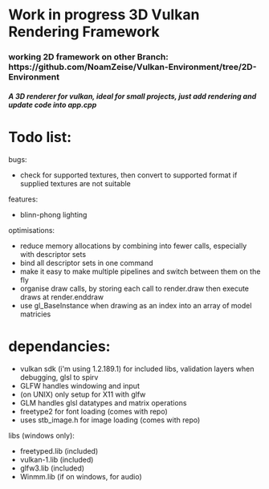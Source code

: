 # Work in progress 3D Vulkan Rendering Framework
<h3> working 2D framework on other Branch: https://github.com/NoamZeise/Vulkan-Environment/tree/2D-Environment</h3>

<h5>A 3D renderer for vulkan, ideal for small projects, just add rendering and update code into app.cpp </h5>

# Todo list:

bugs:
* check for supported textures, then convert to supported format if supplied textures are not suitable

features:
* blinn-phong lighting

optimisations:
* reduce memory allocations by combining into fewer calls, especially with descriptor sets
* bind all descriptor sets in one command
* make it easy to make multiple pipelines and switch between them on the fly
* organise draw calls, by storing each call to render.draw then execute draws at render.enddraw  
* use gl_BaseInstance when drawing as an index into an array of model matricies

# dependancies:

* vulkan sdk (i'm using 1.2.189.1) for included libs, validation layers when debugging, glsl to spirv
* GLFW handles windowing and input
* (on UNIX) only setup for X11 with glfw
* GLM handles glsl datatypes and matrix operations
* freetype2 for font loading (comes with repo)
* uses stb_image.h for image loading (comes with repo)

libs (windows only):
* freetyped.lib (included)
* vulkan-1.lib (included)
* glfw3.lib (included)
* Winmm.lib (if on windows, for audio)
